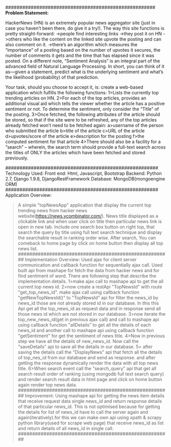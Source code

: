 ##################################################### 
**Problem Statement:**

  HackerNews (HN) is an extremely popular news aggregator site (just in case you haven’t been there, do give it a try!).
  The way this site functions is pretty straight-forward:
     ->people find interesting links
     ->they post it on HN
     ->others who like the content on the linked site upvote the posting and can also comment on it.
     ->there’s an algorithm which measures the “importance” of a posting based on the number of upvotes it secures, the
        number of comments it gets and the time that has elapsed since it was posted.
  On a different note, “Sentiment Analysis” is an integral part of the advanced field of Natural Language Processing.
  In short, you can think of it as—given a statement, predict what is the underlying sentiment and what’s the likelihood
  (probability) of that prediction.

  Your task, should you choose to accept it, is: create a web-based application which fulfills the following functions:
    1>Lists the currently top trending articles on HN.
    2>For each of the top articles, provides an additional visual aid which tells the viewer whether the article has a
      positive sentiment or not. To determine the sentiment, only consider the “Title” of the posting.
    3>Once fetched, the following attributes of the article should be stored, so that if the site were to be refreshed,
      any of the top articles already fetched won’t need to be fetched again:
           a>username of the person who submitted the article
           b>title of the article
           c>URL of the article
           d>upvotes/score of the article
           e>description for the posting
           f>the computed sentiment for that article
    4>There should also be a facility for a “search” – wherein, the search term should provide a full-text search across
      the titles of ONLY the articles which have been fetched and stored previously.

######################################################  
Technology Used: 
 Front end: Html, Javascript, Bootstrap
 Backend: Python 2.7, Django 1.9.8, DjangoRestFramework
 Database: MongoDB(mongoengine ORM)
######################################################
Application Overview:
  >A simple "topNewsApp" application that display the current top trending news from hacker news website(https://news.ycombinator.com/).
  >News title displayed as a clickable link and when user click on title then particular news link is open in new tab.
  >Include one search box button on right top, that search the query by title using full text search technique and display the
    searchable result in ranking order wise.
  >After search, You can comeback to home page by click on home button then display all top news list.
######################################################
Implementation Overview:
> Used ajax for client server communication and callback function for sequentially ajax call.
> Used  built api from mashape for fetch the data from hacker news and for find sentiment of word.
>There are following step that describe the implementation details.
    1>make ajax call to mashape api to get the all current top news id.
    2>now create a restApi "TopNewsId" with route "get_top_news_id".
      make ajax call using callback function "getNewTopNewsId()" to "TopNewsId" api for filter the news_id by news_id those are not
      already stored id in our database.
     In this this Api get all the top_news_id as request data and in response send all those news id which are not stored in our database.
    3>now iterate the top_new_news_id(get in previous ajax call) and call to mashape api using callback function "allDetails"
      to get all the details of each news_id and another call to mashape api using callback function "getSentiment" for get
      the sentiment of news title.
    4>Now in previous step we have all the details of new_news_id. Now call the "saveDetails" api to save all the details in our database.
    5> after saving the details call the "DisplayNews" api that fetch all the details of top_nes_id from our database and send as response.
      and after getting the response dynamically render the data with all top news title.
    6>When search event call the "search_query" api that get all search result order of ranking (using mongodb full text search query)
      and render search result data in html page and click on home button again render top news data.
######################################################
Improvement:
    Using mashape api for getting the news item details that receive request data single news_id and return response details
    of that particular news_id. This is not optimised because for getting the details for list of news_id have to call the
    server again and again(iteratively).for this we can make own api using xpath & scrapy python library(used for scrape web page)
    that receive news_id as list and return details of all news_id in single call.
######################################################

